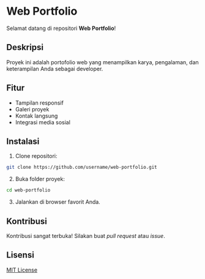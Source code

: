 # Web Portfolio

Selamat datang di repositori **Web Portfolio**!

## Deskripsi

Proyek ini adalah portofolio web yang menampilkan karya, pengalaman, dan keterampilan Anda sebagai developer.

## Fitur

- Tampilan responsif
- Galeri proyek
- Kontak langsung
- Integrasi media sosial

## Instalasi

1. Clone repositori:
  ```bash
  git clone https://github.com/username/web-portfolio.git
  ```
2. Buka folder proyek:
  ```bash
  cd web-portfolio
  ```
3. Jalankan di browser favorit Anda.

## Kontribusi

Kontribusi sangat terbuka! Silakan buat _pull request_ atau _issue_.

## Lisensi

[MIT License](LICENSE)